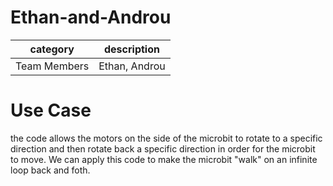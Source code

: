 # Ethan-and-Androu

| category | description|
| --- | --- |
| Team Members | Ethan, Androu |

# **Use Case**
the code allows the motors on the side of the microbit to rotate to a specific direction and then rotate back a specific direction in order for the microbit to move. We can apply this code to make the microbit "walk" on an infinite loop back and foth.
